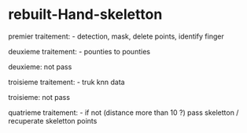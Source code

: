 # rebuilt-Hand-skeletton



premier traitement: - detection, mask, delete points, identify finger

deuxieme traitement: - pounties to pounties

deuxieme: not pass

troisieme traitement: - truk knn data 

troisieme: not pass

quatrieme traitement: - if not (distance more than 10 ?) pass skeletton / recuperate skeletton points




